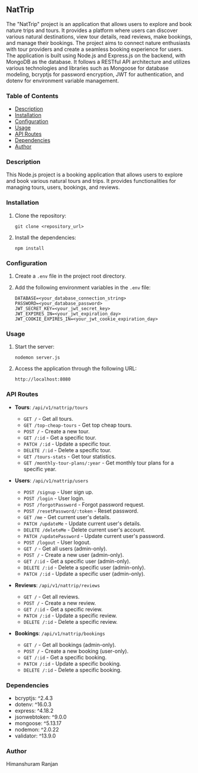 ## NatTrip

The "NatTrip" project is an application that allows users to explore and book nature trips and tours. It provides a platform where users can discover various natural destinations, view tour details, read reviews, make bookings, and manage their bookings. The project aims to connect nature enthusiasts with tour providers and create a seamless booking experience for users.
The application is built using Node.js and Express.js on the backend, with MongoDB as the database. It follows a RESTful API architecture and utilizes various technologies and libraries such as Mongoose for database modeling, bcryptjs for password encryption, JWT for authentication, and dotenv for environment variable management.

### Table of Contents

- [Description](#description)
- [Installation](#installation)
- [Configuration](#configuration)
- [Usage](#usage)
- [API Routes](#api-routes)
- [Dependencies](#dependencies)
- [Author](#author)

### Description

This Node.js project is a booking application that allows users to explore and book various natural tours and trips. It provides functionalities for managing tours, users, bookings, and reviews.

### Installation

1. Clone the repository:

   ```shell
   git clone <repository_url>
   ```

2. Install the dependencies:

   ```shell
   npm install
   ```

### Configuration

1. Create a `.env` file in the project root directory.
2. Add the following environment variables in the `.env` file:

   ```plaintext
   DATABASE=<your_database_connection_string>
   PASSWORD=<your_database_password>
   JWT_SECRET_KEY=<your_jwt_secret_key>
   JWT_EXPIRES_IN=<your_jwt_expiration_day>
   JWT_COOKIE_EXPIRES_IN=<your_jwt_cookie_expiration_day>
   ```

### Usage

1. Start the server:

   ```shell
   nodemon server.js
   ```

2. Access the application through the following URL:

   ```plaintext
   http://localhost:8080
   ```

### API Routes

- **Tours**: `/api/v1/nattrip/tours`
  - `GET /` - Get all tours.
  - `GET /top-cheap-tours` - Get top cheap tours.
  - `POST /` - Create a new tour.
  - `GET /:id` - Get a specific tour.
  - `PATCH /:id` - Update a specific tour.
  - `DELETE /:id` - Delete a specific tour.
  - `GET /tours-stats` - Get tour statistics.
  - `GET /monthly-tour-plans/:year` - Get monthly tour plans for a specific year.

- **Users**: `/api/v1/nattrip/users`
  - `POST /signup` - User sign up.
  - `POST /login` - User login.
  - `POST /forgotPassword` - Forgot password request.
  - `POST /resetPassword/:token` - Reset password.
  - `GET /me` - Get current user's details.
  - `PATCH /updateMe` - Update current user's details.
  - `DELETE /deleteMe` - Delete current user's account.
  - `PATCH /updatePassword` - Update current user's password.
  - `POST /logout` - User logout.
  - `GET /` - Get all users (admin-only).
  - `POST /` - Create a new user (admin-only).
  - `GET /:id` - Get a specific user (admin-only).
  - `DELETE /:id` - Delete a specific user (admin-only).
  - `PATCH /:id` - Update a specific user (admin-only).

- **Reviews**: `/api/v1/nattrip/reviews`
  - `GET /` - Get all reviews.
  - `POST /` - Create a new review.
  - `GET /:id` - Get a specific review.
  - `PATCH /:id` - Update a specific review.
  - `DELETE /:id` - Delete a specific review.

- **Bookings**: `/api/v1/nattrip/bookings`
  - `GET /` - Get all bookings (admin-only).
  - `POST /` - Create a new booking (user-only).
  - `GET /:id` - Get a specific booking.
  - `PATCH /:id` - Update a specific booking.
  - `DELETE /:id` - Delete a specific booking.


### Dependencies

- bcryptjs: ^2.4.3
- dotenv: ^16.0.3
- express: ^4.18.2
- jsonwebtoken: ^9.0.0
- mongoose: ^5.13.17
- nodemon: ^2.0.22
- validator: ^13.9.0

### Author

Himanshuram Ranjan